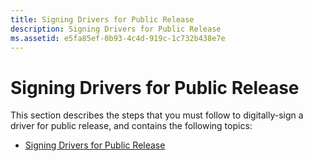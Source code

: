 ```yaml
---
title: Signing Drivers for Public Release
description: Signing Drivers for Public Release
ms.assetid: e5fa85ef-0b93-4c4d-919c-1c732b438e7e
---
```


# Signing Drivers for Public Release


This section describes the steps that you must follow to digitally-sign a driver for public release, and contains the following topics:

-   [Signing Drivers for Public Release](signing-drivers-for-public-release--windows-vista-and-later-.md)

 

 





